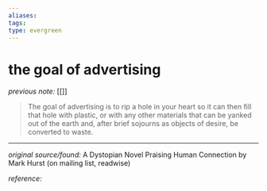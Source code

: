 ```yaml
---
aliases: 
tags: 
type: evergreen
---
```


# the goal of advertising

_previous note:_ [[]]

> The goal of advertising is to rip a hole in your heart so it can then fill that hole with plastic, or with any other materials that can be yanked out of the earth and, after brief sojourns as objects of desire, be converted to waste.

---

_original source/found:_ A Dystopian Novel Praising Human Connection by Mark Hurst (on mailing list, readwise)

_reference:_ 



